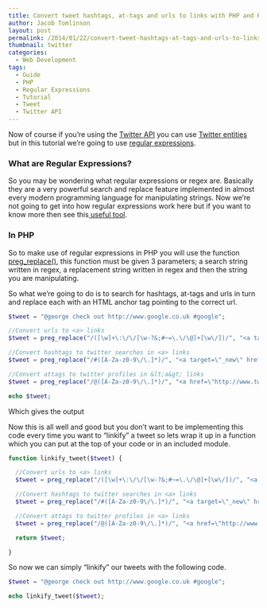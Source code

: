 ```yaml
---
title: Convert tweet hashtags, at-tags and urls to links with PHP and Regular Expressions
author: Jacob Tomlinson
layout: post
permalink: /2014/01/22/convert-tweet-hashtags-at-tags-and-urls-to-links-with-php-and-regular-expressions/
thumbnail: twitter
categories:
  - Web Development
tags:
  - Guide
  - PHP
  - Regular Expressions
  - Tutorial
  - Tweet
  - Twitter API
---
```

Now of course if you&#8217;re using the <a title="Twitter API" href="https://dev.twitter.com/" target="_blank">Twitter API</a> you can use <a title="Twitter Entities" href="https://dev.twitter.com/docs/entities" target="_blank">Twitter entities</a> but in this tutorial we&#8217;re going to use <a title="Regular Expressions" href="http://en.wikipedia.org/wiki/Regular_expression" target="_blank">regular expressions</a>.

### What are Regular Expressions?

So you may be wondering what regular expressions or regex are. Basically they are a very powerful search and replace feature implemented in almost every modern programming language for manipulating strings. Now we&#8217;re not going to get into how regular expressions work here but if you want to know more then see this<a title="Regular Expressions Learning Game" href="http://regexone.com/" target="_blank"> useful tool</a>.

### In PHP

So to make use of regular expressions in PHP you will use the function <a title="preg_replace() docs" href="http://uk3.php.net/preg_replace" target="_blank">preg_replace()</a>, this function must be given 3 parameters; a search string written in regex, a replacement string written in regex and then the string you are manipulating.

So what we&#8217;re going to do is to search for hashtags, at-tags and urls in turn and replace each with an HTML anchor tag pointing to the correct url.

```php
$tweet = "@george check out http://www.google.co.uk #google";

//Convert urls to <a> links
$tweet = preg_replace("/([\w]+\:\/\/[\w-?&;#~=\.\/\@]+[\w\/])/", "<a target=\"_blank\" href=\"$1\">$1</a>", $tweet);

//Convert hashtags to twitter searches in <a> links
$tweet = preg_replace("/#([A-Za-z0-9\/\.]*)/", "<a target=\"_new\" href=\"http://twitter.com/search?q=$1\">#$1</a>", $tweet);

//Convert attags to twitter profiles in &lt;a&gt; links
$tweet = preg_replace("/@([A-Za-z0-9\/\.]*)/", "<a href=\"http://www.twitter.com/$1\">@$1</a>", $tweet);

echo $tweet;
```

Which gives the output

Now this is all well and good but you don&#8217;t want to be implementing this code every time you want to &#8220;linkify&#8221; a tweet so lets wrap it up in a function which you can put at the top of your code or in an included module.

```php
function linkify_tweet($tweet) {

  //Convert urls to <a> links
  $tweet = preg_replace("/([\w]+\:\/\/[\w-?&;#~=\.\/\@]+[\w\/])/", "<a target=\"_blank\" href=\"$1\">$1</a>", $tweet);

  //Convert hashtags to twitter searches in <a> links
  $tweet = preg_replace("/#([A-Za-z0-9\/\.]*)/", "<a target=\"_new\" href=\"http://twitter.com/search?q=$1\">#$1</a>", $tweet);

  //Convert attags to twitter profiles in <a> links
  $tweet = preg_replace("/@([A-Za-z0-9\/\.]*)/", "<a href=\"http://www.twitter.com/$1\">@$1</a>", $tweet);

  return $tweet;

}
```

So now we can simply &#8220;linkify&#8221; our tweets with the following code.

```php
$tweet = "@george check out http://www.google.co.uk #google";

echo linkify_tweet($tweet);
```
